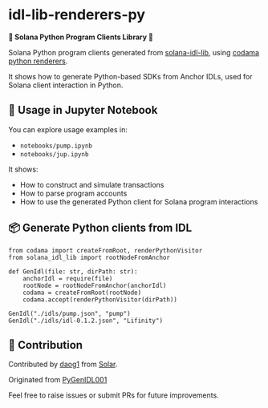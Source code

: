 # idl-lib-renderers-py

**🐍 Solana Python Program Clients Library 🐍**

Solana Python program clients generated from [solana-idl-lib](https://github.com/bitquery/solana-idl-lib), using [codama python renderers](https://github.com/codama-idl/codama). 

It shows how to generate Python-based SDKs from Anchor IDLs, used for Solana client interaction in Python.

## 📓 Usage in Jupyter Notebook

You can explore usage examples in:

- `notebooks/pump.ipynb`
- `notebooks/jup.ipynb`

It shows:

- How to construct and simulate transactions
- How to parse program accounts
- How to use the generated Python client for Solana program interactions


## 📦 Generate Python clients from IDL
```
from codama import createFromRoot, renderPythonVisitor
from solana_idl_lib import rootNodeFromAnchor

def GenIdl(file: str, dirPath: str):
    anchorIdl = require(file)
    rootNode = rootNodeFromAnchor(anchorIdl)
    codama = createFromRoot(rootNode)
    codama.accept(renderPythonVisitor(dirPath))

GenIdl("./idls/pump.json", "pump")
GenIdl("./idls/idl-0.1.2.json", "Lifinity")
```


## 🤝 Contribution

Contributed by [daog1](https://github.com/daog1) from [Solar](https://www.solar.team/).

Originated from [PyGenIDL001](https://github.com/daog1/PyGenIDL001)

Feel free to raise issues or submit PRs for future improvements.

